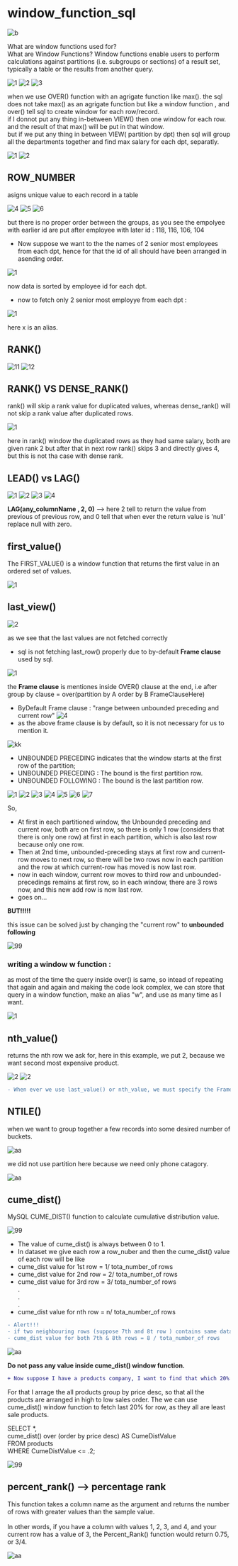 # window_function_sql

![b](https://user-images.githubusercontent.com/33677647/205153034-0a1a2be7-8065-46a7-a88b-4f268f530c93.jpg)

What are window functions used for?<br/>
What are Window Functions? Window functions enable users to perform calculations against partitions (i.e. subgroups or sections) of a result set, typically a table or the results from another query.

![1](https://user-images.githubusercontent.com/33677647/204666035-adbfeb09-d328-4867-b921-b4be1dbacd69.JPG)
![2](https://user-images.githubusercontent.com/33677647/204666044-d6a835ce-a21d-422b-acc0-8e77fdd51542.JPG)
![3](https://user-images.githubusercontent.com/33677647/204666063-62806e54-2614-4645-baa2-fd3bf623baec.JPG)

when we use OVER() function with an agrigate function like max().
the sql does not take max() as an agrigate function but like a window function , and over() tell sql to create window for each row/record. <br/>
if I donnot put any thing in-between VIEW() then one window for each row.
and the result of that max() will be put in that window. <br/>
but if we put any thing in between VIEW( partition by dpt) then sql will group all the departments together and find max salary for each dpt, separatly.

![1](https://user-images.githubusercontent.com/33677647/204666268-c5087296-8a0b-410b-b589-f85acf5a15fd.JPG)
![2](https://user-images.githubusercontent.com/33677647/204666274-ae3819d0-b6c8-4b20-8e5c-237b56726a36.JPG)


## ROW_NUMBER 

asigns unique value to each record in a table

![4](https://user-images.githubusercontent.com/33677647/204671687-b57d2d6b-a142-49fe-a3a7-86409cd32ad3.JPG)
![5](https://user-images.githubusercontent.com/33677647/204671691-27732399-e855-41cb-bc07-c55710bb4970.JPG)
![6](https://user-images.githubusercontent.com/33677647/204671706-1604fb34-2195-4a43-b985-18fd1a2f0233.JPG)

but there is no proper order between the groups, as you see the empolyee with earlier id are put after employee with later id : 118, 116, 106, 104
- Now suppose we want to the the names of 2 senior most employees from each dpt, hence for that the id of all should have been arranged in asending order.

![1](https://user-images.githubusercontent.com/33677647/204672102-b59ad4a7-c605-46cd-acfb-7af0913182ad.JPG)

now data is sorted by employee id for each dpt.

- now to fetch only 2 senior most employye from each dpt :

![1](https://user-images.githubusercontent.com/33677647/204675609-369b3add-99d7-421b-9c3f-5a5d48d89704.JPG)

here x is an alias.

## RANK()

![11](https://user-images.githubusercontent.com/33677647/204677727-1ef3e60f-d3f5-478b-9759-6196dbbd7ed9.JPG)
![12](https://user-images.githubusercontent.com/33677647/204677733-cd6c10b3-ecbe-421f-97b8-891f4d0615c3.JPG)

## RANK() VS DENSE_RANK()

rank() will skip a rank value for duplicated values, whereas dense_rank() will not skip a rank value after duplicated rows.

![1](https://user-images.githubusercontent.com/33677647/204682206-557123f7-24cd-4239-b528-29d4d16f99fb.JPG)

here in rank() window the duplicated rows as they had same salary, both are given rank 2 but after that in next row rank() skips 3 and directly gives 4, but this is not tha case with dense rank.

## LEAD() vs LAG()

![1](https://user-images.githubusercontent.com/33677647/204777145-1c8aad75-ac0b-434c-bbaa-f1b4193a3ce4.JPG)
![2](https://user-images.githubusercontent.com/33677647/204777160-8ba5f6fe-1120-4e21-a28f-3c0c3c2ec9ac.JPG)
![3](https://user-images.githubusercontent.com/33677647/204777172-2090d87d-1ac8-45ab-8ba1-91ce6c02ae0e.JPG)
![4](https://user-images.githubusercontent.com/33677647/204777194-60789c45-e67b-4885-bda1-f3747ebabe90.JPG)

**LAG(any_columnName , 2, 0)** --> here 2 tell to return the value from previous of previous row, and 0 tell that when ever the return value is 'null' replace null with zero.

## first_value()

The FIRST_VALUE() is a window function that returns the first value in an ordered set of values.

![1](https://user-images.githubusercontent.com/33677647/204864019-0520b02f-e24e-4d22-9b32-33e23a58fb4e.JPG)

## last_view()

![2](https://user-images.githubusercontent.com/33677647/204864121-572cd1ef-892f-48c1-a7f9-d2004c413933.JPG)

as we see that the last values are not fetched correctly

- sql is not fetching last_row() properly due to by-default **Frame clause** used by sql.

![1](https://user-images.githubusercontent.com/33677647/204865468-c269b215-215d-4889-ab63-2c9c71d994f9.JPG)

the **Frame clause** is mentiones inside OVER() clause at the end, i.e after group by clause = over(partition by A order by B FrameClauseHere)
- ByDefault Frame clause : "range between unbounded preceding and current row"
![4](https://user-images.githubusercontent.com/33677647/204866950-6a5aa763-2f00-4c34-858b-363a9d9ecbcd.JPG)
- as the above frame clause is by default, so it is not necessary for us to mention it.

![kk](https://user-images.githubusercontent.com/33677647/204942047-8817a4cc-515e-4f01-a98a-8cdbfe43af0b.png)

- UNBOUNDED PRECEDING indicates that the window starts at the first row of the partition;
- UNBOUNDED PRECEDING : The bound is the first partition row.
- UNBOUNDED FOLLOWING : The bound is the last partition row. 

![1](https://user-images.githubusercontent.com/33677647/204928871-098b1d5a-7a4c-464c-97c8-4b726df0aca8.jpeg)
![2](https://user-images.githubusercontent.com/33677647/204928656-302e13a9-5579-4eb0-9854-bf9ae77afff2.jpeg)
![3](https://user-images.githubusercontent.com/33677647/204928672-88931a0e-9671-4eb7-bdb9-d266492c487f.jpeg)
![4](https://user-images.githubusercontent.com/33677647/204928683-90942087-106e-42a5-a002-d99c91e7b2ea.jpeg)
![5](https://user-images.githubusercontent.com/33677647/204928714-b7e92edc-eea0-4895-bd9c-733cdfa29975.JPG)
![6](https://user-images.githubusercontent.com/33677647/204928748-8e63d916-2c9e-4e71-9a54-81488b88193d.JPG)
![7](https://user-images.githubusercontent.com/33677647/204928763-342b815a-b704-4c39-abac-16905c1f2198.jpeg)

So,
- At first in each partitioned window, the Unbounded preceding and current row, both are on first row, so there is only 1 row (considers that there is only one row) at first in each partition, which is also last row because only one row.
- Then at 2nd time, unbounded-preceding stays at first row and current-row moves to next row, so there will be two rows now in each partition and the row at which current-row has moved is now last row.
- now in each window, current row moves to third row and unbounded-precedings remains at first row, so in each window, there are 3 rows now, and this new add row is now last row.
- goes on...


**BUT!!!!!**

this issue can be solved just by changing the "current row" to **unbounded following** 

![99](https://user-images.githubusercontent.com/33677647/204930722-ff97b479-1e25-47f3-9102-0745d280af1c.JPG)

### writing a window w function :

as most of the time the query inside over() is same, so intead of repeating that again and again and making the code look complex, we can store that query in a window function, make an alias "w", and use as many time as I want.

![1](https://user-images.githubusercontent.com/33677647/204934454-685b9f8b-a000-4684-a464-4df4ac2c2619.JPG)

## nth_value()

returns the nth row we ask for, here in this example, we put 2, because we want second most expensive product.

![2](https://user-images.githubusercontent.com/33677647/204935823-0cbcc6cc-850b-4426-9dc9-5baf028b6236.JPG)
![2](https://user-images.githubusercontent.com/33677647/204935957-d1c34f29-d755-4181-9522-bcd336feaac5.JPG)
 
```diff
- When ever we use last_value() or nth_value, we must specify the Frame clause in order to properly fetch the data
```

## NTILE()

when we want to group together a few records into some desired number of buckets.

![aa](https://user-images.githubusercontent.com/33677647/204943203-647786ed-6135-4815-a74d-4fd417d3febd.JPG)

we did not use partition here because we need only phone catagory.

![aa](https://user-images.githubusercontent.com/33677647/204943456-32a6666b-7321-4179-9ca8-eecdff9c91cb.JPG)

## cume_dist()

MySQL CUME_DIST() function to calculate cumulative distribution value.

![99](https://user-images.githubusercontent.com/33677647/205147402-72030745-1753-455d-bde7-91265ff8c81f.JPG)

- The value of cume_dist() is always between 0 to 1.<br/>
- In dataset we give each row a row_nuber and then the cume_dist() value of each row will be like<br/>
- cume_dist value for 1st row = 1/ tota_number_of rows<br/>
- cume_dist value for 2nd row = 2/ tota_number_of rows<br/>
- cume_dist value for 3rd row = 3/ tota_number_of rows<br/>
.<br/>
.<br/>
.<br/>
- cume_dist value for nth row = n/ tota_number_of rows<br/>

```diff
- Alert!!!
- if two neighbouring rows (suppose 7th and 8t row ) contains same data with in them, then both rows will have the cume_dist() value :
- cume_dist value for both 7th & 8th rows = 8 / tota_number_of rows
```

![aa](https://user-images.githubusercontent.com/33677647/205152945-b1def205-cde1-4dbc-abde-6866532736f4.JPG)

**Do not pass any value inside cume_dist() window function.**

```diff
+ Now suppose I have a products company, I want to find that which 20% of products are having least sales out of all products.
```

For that I arrage the all products group by price desc, so that all the products are arranged in high to low sales order.
The we can use cume_dist() window function to fetch last 20% for row, as they all are least sale products.

SELECT *, <br/>
cume_dist() over (order by price desc) AS CumeDistValue<br/>
FROM products<br/>
WHERE CumeDistValue <= .2;<br/>

![99](https://user-images.githubusercontent.com/33677647/205152373-ee234e76-b5be-41b0-b3ff-efa84e86e78a.JPG)

## percent_rank() --> percentage rank

 This function takes a column name as the argument and returns the number of rows with greater values than the sample value. <br/><br/>
 In other words, if you have a column with values 1, 2, 3, and 4, and your current row has a value of 3, the Percent_Rank() function would return 0.75, or 3/4.

![aa](https://user-images.githubusercontent.com/33677647/205156474-e9d0fc44-7c23-4500-a8fe-2d7e8e189b3d.JPG)














